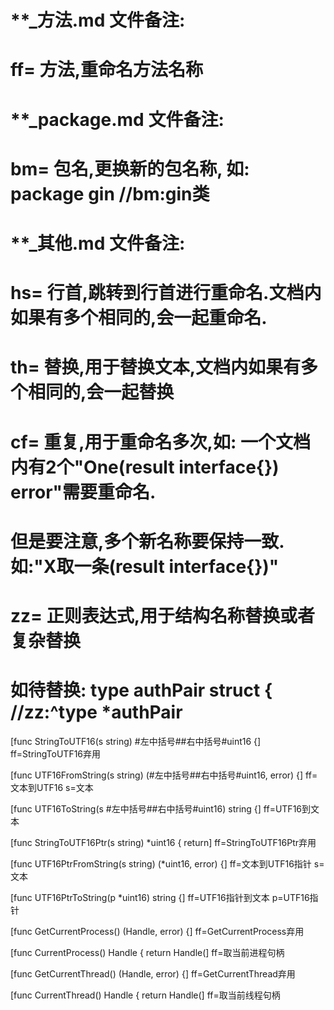 # **_方法.md 文件备注:
# ff= 方法,重命名方法名称
# 
# **_package.md 文件备注:
# bm= 包名,更换新的包名称, 如: package gin //bm:gin类
#
# **_其他.md 文件备注:
# hs= 行首,跳转到行首进行重命名.文档内如果有多个相同的,会一起重命名.
# th= 替换,用于替换文本,文档内如果有多个相同的,会一起替换
# cf= 重复,用于重命名多次,如: 一个文档内有2个"One(result interface{}) error"需要重命名.
#     但是要注意,多个新名称要保持一致. 如:"X取一条(result interface{})"
# zz= 正则表达式,用于结构名称替换或者复杂替换
#     如待替换: type authPair struct { //zz:^type *authPair

[func StringToUTF16(s string) #左中括号##右中括号#uint16 {]
ff=StringToUTF16弃用

[func UTF16FromString(s string) (#左中括号##右中括号#uint16, error) {]
ff=文本到UTF16
s=文本

[func UTF16ToString(s #左中括号##右中括号#uint16) string {]
ff=UTF16到文本

[func StringToUTF16Ptr(s string) *uint16 { return]
ff=StringToUTF16Ptr弃用

[func UTF16PtrFromString(s string) (*uint16, error) {]
ff=文本到UTF16指针
s=文本

[func UTF16PtrToString(p *uint16) string {]
ff=UTF16指针到文本
p=UTF16指针

[func GetCurrentProcess() (Handle, error) {]
ff=GetCurrentProcess弃用

[func CurrentProcess() Handle { return Handle(]
ff=取当前进程句柄

[func GetCurrentThread() (Handle, error) {]
ff=GetCurrentThread弃用

[func CurrentThread() Handle { return Handle(]
ff=取当前线程句柄
